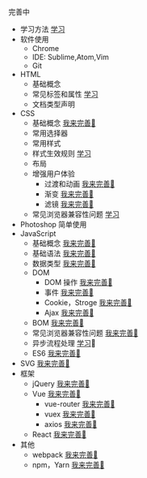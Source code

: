 完善中
* 学习方法 [学习](http://www.jianshu.com/p/74ea91254217)
* 软件使用
  * Chrome
  * IDE: Sublime,Atom,Vim
  * Git
* HTML
  * 基础概念
  * 常见标签和属性 [学习](http://www.jianshu.com/p/30d5aa0e2e31)
  * 文档类型声明
* CSS
  * 基础概念 [我来完善🗽](https://github.com/iamjoel/front-end-community/issues/14)
  * 常用选择器
  * 常用样式
  * 样式生效规则 [学习](http://www.jianshu.com/p/b4ec21f31ce1)
  * 布局
  * 增强用户体验
    * 过渡和动画 [我来完善🗽](https://github.com/iamjoel/front-end-community/issues/new)
    * 渐变 [我来完善🗽](https://github.com/iamjoel/front-end-community/issues/new)
    * 滤镜 [我来完善🗽](https://github.com/iamjoel/front-end-community/issues/new)
  * 常见浏览器兼容性问题 [学习](http://www.jianshu.com/p/ed1c5a50a663)
* Photoshop 简单使用
* JavaScript
  * 基础概念 [我来完善🗽](https://github.com/iamjoel/front-end-community/issues/new)
  * 基础语法 [我来完善🗽](https://github.com/iamjoel/front-end-community/issues/new)
  * 数据类型 [我来完善🗽](https://github.com/iamjoel/front-end-community/issues/new)
  * DOM
    * DOM 操作 [我来完善🗽](https://github.com/iamjoel/front-end-community/issues/new)
    * 事件 [我来完善🗽](https://github.com/iamjoel/front-end-community/issues/new)
    * Cookie，Stroge [我来完善🗽](https://github.com/iamjoel/front-end-community/issues/new)
    * Ajax [我来完善🗽](https://github.com/iamjoel/front-end-community/issues/new)
  * BOM [我来完善🗽](https://github.com/iamjoel/front-end-community/issues/new)
  * 常见浏览器兼容性问题 [我来完善🗽](https://github.com/iamjoel/front-end-community/issues/new)
  * 异步流程处理 [学习](http://www.jianshu.com/p/d2f1dd3869d0)
  * ES6 [我来完善🗽](https://github.com/iamjoel/front-end-community/issues/new)
* SVG [我来完善🗽](https://github.com/iamjoel/front-end-community/issues/new)
* 框架
  * jQuery [我来完善🗽](https://github.com/iamjoel/front-end-community/issues/new)
  * Vue [我来完善🗽](https://github.com/iamjoel/front-end-community/issues/new)
    * vue-router [我来完善🗽](https://github.com/iamjoel/front-end-community/issues/new)
    * vuex [我来完善🗽](https://github.com/iamjoel/front-end-community/issues/new)
    * axios [我来完善🗽](https://github.com/iamjoel/front-end-community/issues/new)
  * React [我来完善🗽](https://github.com/iamjoel/front-end-community/issues/new)
* 其他
  * webpack [我来完善🗽](https://github.com/iamjoel/front-end-community/issues/new)
  * npm，Yarn [我来完善🗽](https://github.com/iamjoel/front-end-community/issues/new)
